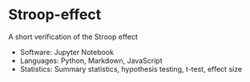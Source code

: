# Stroop-effect
A short verification of the Stroop effect

* Software: Jupyter Notebook
* Languages: Python, Markdown, JavaScript
* Statistics: Summary statistics, hypothesis testing, t-test, effect size
